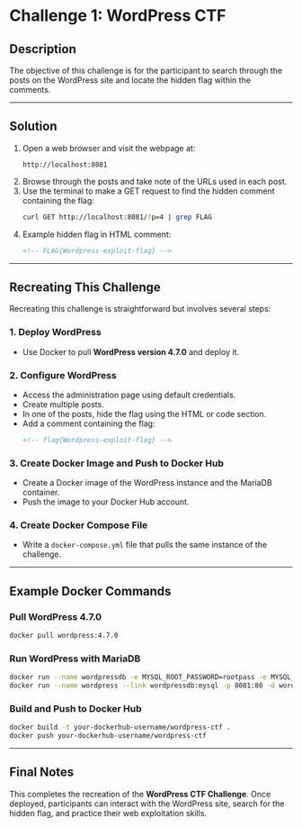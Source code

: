 # Challenge 1: WordPress CTF

## Description
The objective of this challenge is for the participant to search through the posts on the WordPress site and locate the hidden flag within the comments.

---

## Solution
1. Open a web browser and visit the webpage at:  
   ```
   http://localhost:8081
   ```
2. Browse through the posts and take note of the URLs used in each post.
3. Use the terminal to make a GET request to find the hidden comment containing the flag:  
   ```bash
   curl GET http://localhost:8081/?p=4 | grep FLAG
   ```
4. Example hidden flag in HTML comment:  
   ```html
   <!-- FLAG{Wordpress-exploit-flag} -->
   ```

---

## Recreating This Challenge

Recreating this challenge is straightforward but involves several steps:

### 1. Deploy WordPress
- Use Docker to pull **WordPress version 4.7.0** and deploy it.

### 2. Configure WordPress
- Access the administration page using default credentials.
- Create multiple posts.
- In one of the posts, hide the flag using the HTML or code section.
- Add a comment containing the flag:
  ```html
  <!-- flag{Wordpress-exploit-flag} -->
  ```

### 3. Create Docker Image and Push to Docker Hub
- Create a Docker image of the WordPress instance and the MariaDB container.
- Push the image to your Docker Hub account.

### 4. Create Docker Compose File
- Write a `docker-compose.yml` file that pulls the same instance of the challenge.

---

## Example Docker Commands

### Pull WordPress 4.7.0
```bash
docker pull wordpress:4.7.0
```

### Run WordPress with MariaDB
```bash
docker run --name wordpressdb -e MYSQL_ROOT_PASSWORD=rootpass -e MYSQL_DATABASE=wordpress -d mariadb:latest
docker run --name wordpress --link wordpressdb:mysql -p 8081:80 -d wordpress:4.7.0
```

### Build and Push to Docker Hub
```bash
docker build -t your-dockerhub-username/wordpress-ctf .
docker push your-dockerhub-username/wordpress-ctf
```

---

## Final Notes
This completes the recreation of the **WordPress CTF Challenge**. Once deployed, participants can interact with the WordPress site, search for the hidden flag, and practice their web exploitation skills.
